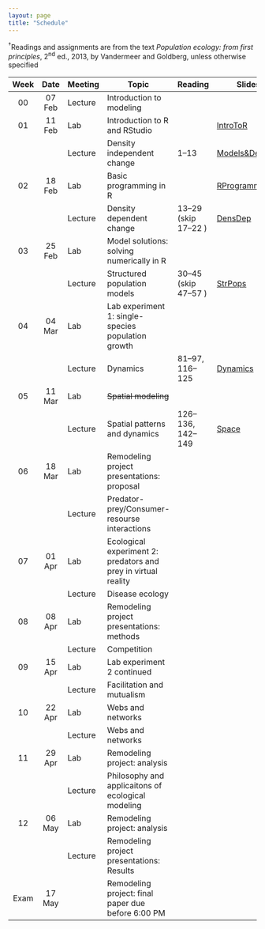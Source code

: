```yaml
---
layout: page
title: "Schedule"
---
```


<style>
.content {
  padding-top:    4rem;
  padding-bottom: 4rem;
}

@media (min-width: 48em) {
  .content {
​    max-width: 50rem;
​    margin-left: 16rem;
​    margin-right: 2rem;
  }
}

@media (min-width: 64em) {
  .content {
​    margin-left: 18rem;
​    margin-right: 4rem;
  }
}
</style>

<sup>&#8224;</sup>Readings and assignments are from the text *Population ecology: from first principles*, 2<sup>nd</sup> ed., 2013, by Vandermeer and Goldberg, unless otherwise specified

Week |  Date  | Meeting |     Topic                                                      | Reading             | Slides                                                           | PSet Notes                                                                | Assignments                                                                                                       | Video                                                                                                                                                                              | Misc. |
:---:|:------:|---------|----------------------------------------------------------------|---------------------|------------------------------------------------------------------|---------------------------------------------------------------------------|--------------------------------------------------------------------------------------------------------------------------------------------------------------------------------------------------------------------------------------------------------------------------------------------------------|-------------|-------|
00   | 07 Feb | Lecture | Introduction to modeling                                       |                     |                                                                  |                                                                           |                                                                                                                   |                                                                                                                                                                                    |       |
01   | 11 Feb |   Lab   | Introduction to R and RStudio                                  |                     | [IntroToR](../Presentations/Lab01_IntroToR.html)                 |                                                                           | [Lab report 1](../Assignments/LabReports/LabReport_1.html), [Key](../Assignments/LabReports/LabReport_1_Key.html) |                                                                                                                                                                                    |       |
     |        | Lecture | Density independent change                                     | 1–13                | [Models&DensInd](../Presentations/Wk01Models_DensIndGrowth.html) |                                                                           | 1.1–1.6, [Key](../Assignments/LectureProblemSets/Ch01_Wk1ProblemSet_key.html)                                     | [Tu](https://drive.google.com/file/d/1zWYDbWTsevAThawVXsggZXiS8vnMk9Wj/view?usp=sharing), [Th](https://drive.google.com/file/d/1fyieK1Cs2jgYpNIXPyiY9xV93oPJtWJx/view?usp=sharing) |       |
02   | 18 Feb |   Lab   | Basic programming in R                                         |                     | [RProgramming](../Presentations/Lab02_ProgrammingR.html)         |                                                                           | [Lab report 2](../Assignments/LabReports/LabReport_2.html), [Key](../Assignments/LabReports/LabReport_2_Key.html) |                                                                                                                                                                                    |       |
     |        | Lecture | Density dependent change                                       | 13–29 (skip 17–22 ) | [DensDep](../Presentations/Wk02_DensDep.html)                    | [Ch01PSetNotes](../Assignments/LectureProblemSets/Ch01_ProblemNotes.html) | 1.1–1.18 (skip 1.14 & 1.15), [Key](../Assignments/LectureProblemSets/Ch01_ProblemSet_key.html)                    | [Tu](https://drive.google.com/file/d/1UzAXZ2D52hJV4vewDSrnhppHIVnn2ZWz/view?usp=sharing), Th |       |
03   | 25 Feb |   Lab   | Model solutions: solving numerically in R                      |                     |                                                                  |                                                                           | [NumericalSolve](../Assignments/LabReports/LabReport_3.html)                                                      |                                                                                                                                                                                    | [RemodProjLitSearch](../Assignments/RemodelingProject/RemodelingProject_LitSearch.html)|
     |        | Lecture | Structured population models                                   | 30–45 (skip 47–57 ) | [StrPops](../Presentations/Wk03_StrPops.html)                    | [Ch02PSetNotes](../Assignments/LectureProblemSets/Ch02_ProblemNotes.html) | 2.1–2.19, [Key](../Assignments/LectureProblemSets/Ch02_ProblemSet_key.html)                                       | [Tu](https://drive.google.com/file/d/12lsA4pT52dXySELgSneWOdNiA1ywQHUx/view?usp=sharing), [Th](https://drive.google.com/file/d/12pZ-Vt3x8YZb0zNuNQWk-RRBbwwRE1E_/view?usp=sharing) |       |
04   | 04 Mar |   Lab   | Lab experiment 1: single-species population growth             |                     |                                                                  |                                                                           | [Lab exp. 1](../Assignments/LabExperiments/LabExperiment_1.html)                                                  |                                                                                                                                                                                    |       |
     |        | Lecture | Dynamics                                                       | 81–97, 116–125      | [Dynamics](../Presentations/Wk04_Dynamics.html)                  | [Ch04PSetNotes](../Assignments/LectureProblemSets/Ch04_ProblemNotes.html) | 4.1–4.9                                                                                                           | [Tu](https://drive.google.com/file/d/1Tm6NOBXDXVHAH0_U0n5vBKoI20RVs6qj/view?usp=sharing), [Th]() |       |
05   | 11 Mar |   Lab   | ~~Spatial modeling~~                                           |                     |                                                                  |                                                                           |                                                                                                                   |                                                                                                                                                                                    | [RemodProjPropPres](../Assignments/RemodelingProject/RemodelingPrject_ProposalPres.html) |
     |        | Lecture | Spatial patterns and dynamics                                  | 126–136, 142–149    | [Space](../Presentations/Wk05_Space.html)                        |                                                                           | 5.1–5.9, 5.14–5.18                                                                                                | [Tu](), [Th]() |       |
06   | 18 Mar |   Lab   | Remodeling project presentations: proposal                     |                     |                                                                  |                                                                           |                                                                                                                   |                                                                                                                                                                                    |       |
     |        | Lecture | Predator-prey/Consumer-resourse interactions                   |                     |                                                                  |                                                                           |                                                                                                                   |                                                                                                                                                                                    |       |
07   | 01 Apr |   Lab   | Ecological experiment 2: predators and prey in virtual reality |                     |                                                                  |                                                                           |                                                                                                                   |                                                                                                                                                                                    |       |
     |        | Lecture | Disease ecology                                                |                     |                                                                  |                                                                           |                                                                                                                   |                                                                                                                                                                                    |       |
08   | 08 Apr |   Lab   | Remodeling project presentations: methods                      |                     |                                                                  |                                                                           |                                                                                                                   |                                                                                                                                                                                    |       |
     |        | Lecture | Competition	       	           	                             |                     |                                                                  |                                                                           |                                                                                                                   |                                                                                                                                                                                    |       |
09   | 15 Apr |   Lab   | Lab experiment 2 continued                                     |                     |                                                                  |                                                                           |                                                                                                                   |                                                                                                                                                                                    |       |
     |        | Lecture | Facilitation and mutualism                                     |                     |                                                                  |                                                                           |                                                                                                                   |                                                                                                                                                                                    |       |
10   | 22 Apr |   Lab   | Webs and networks                                              |                     |                                                                  |                                                                           |                                                                                                                   |                                                                                                                                                                                    |       |
     |        | Lecture | Webs and networks                                              |                     |                                                                  |                                                                           |                                                                                                                   |                                                                                                                                                                                    |       |
11   | 29 Apr |   Lab   | Remodeling project: analysis                                   |                     |                                                                  |                                                                           |                                                                                                                   |                                                                                                                                                                                    |       |
     |        | Lecture | Philosophy and applicaitons of ecological modeling             |                     |                                                                  |                                                                           |                                                                                                                   |                                                                                                                                                                                    |       |
12   | 06 May |   Lab   | Remodeling project: analysis                                   |                     |                                                                  |                                                                           |                                                                                                                   |                                                                                                                                                                                    |       |
     |        | Lecture | Remodeling project presentations: Results                      |                     |                                                                  |                                                                           |                                                                                                                   |                                                                                                                                                                                    |       |
Exam | 17 May |         | Remodeling project: final paper due before 6:00 PM             |                     |                                                                  |                                                                           |                                                                                                                   |                                                                                                                                                                                    |       |
